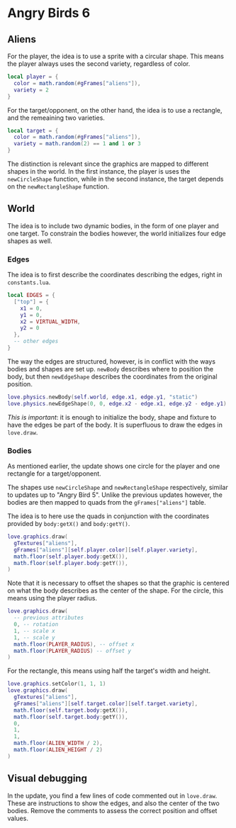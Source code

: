 # Angry Birds 6

## Aliens

For the player, the idea is to use a sprite with a circular shape. This means the player always uses the second variety, regardless of color.

```lua
local player = {
  color = math.random(#gFrames["aliens"]),
  variety = 2
}
```

For the target/opponent, on the other hand, the idea is to use a rectangle, and the remeaining two varieties.

```lua
local target = {
  color = math.random(#gFrames["aliens"]),
  variety = math.random(2) == 1 and 1 or 3
}
```

The distinction is relevant since the graphics are mapped to different shapes in the world. In the first instance, the player is uses the `newCircleShape` function, while in the second instance, the target depends on the `newRectangleShape` function.

## World

The idea is to include two dynamic bodies, in the form of one player and one target. To constrain the bodies however, the world initializes four edge shapes as well.

### Edges

The idea is to first describe the coordinates describing the edges, right in `constants.lua`.

```lua
local EDGES = {
  ["top"] = {
    x1 = 0,
    y1 = 0,
    x2 = VIRTUAL_WIDTH,
    y2 = 0
  },
  -- other edges
}
```

The way the edges are structured, however, is in conflict with the ways bodies and shapes are set up. `newBody` describes where to position the body, but then `newEdgeShape` describes the coordinates from the original position.

```lua
love.physics.newBody(self.world, edge.x1, edge.y1, "static")
love.physics.newEdgeShape(0, 0, edge.x2 - edge.x1, edge.y2 - edge.y1)
```

_This is important_: it is enough to initialize the body, shape and fixture to have the edges be part of the body. It is superfluous to draw the edges in `love.draw`.

### Bodies

As mentioned earlier, the update shows one circle for the player and one rectangle for a target/opponent.

The shapes use `newCircleShape` and `newRectangleShape` respectively, similar to updates up to "Angry Bird 5". Unlike the previous updates however, the bodies are then mapped to quads from the `gFrames["aliens"]` table.

The idea is to here use the quads in conjunction with the coordinates provided by `body:getX()` and `body:getY()`.

```lua
love.graphics.draw(
  gTextures["aliens"],
  gFrames["aliens"][self.player.color][self.player.variety],
  math.floor(self.player.body:getX()),
  math.floor(self.player.body:getY()),
)
```

Note that it is necessary to offset the shapes so that the graphic is centered on what the body describes as the center of the shape. For the circle, this means using the player radius.

```lua
love.graphics.draw(
  -- previous attributes
  0, -- rotation
  1, -- scale x
  1, -- scale y
  math.floor(PLAYER_RADIUS), -- offset x
  math.floor(PLAYER_RADIUS) -- offset y
)
```

For the rectangle, this means using half the target's width and height.

```lua
love.graphics.setColor(1, 1, 1)
love.graphics.draw(
  gTextures["aliens"],
  gFrames["aliens"][self.target.color][self.target.variety],
  math.floor(self.target.body:getX()),
  math.floor(self.target.body:getY()),
  0,
  1,
  1,
  math.floor(ALIEN_WIDTH / 2),
  math.floor(ALIEN_HEIGHT / 2)
)
```

## Visual debugging

In the update, you find a few lines of code commented out in `love.draw`. These are instructions to show the edges, and also the center of the two bodies. Remove the comments to assess the correct position and offset values.
